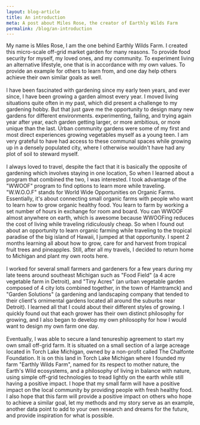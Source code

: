 ```yaml
---
layout: blog-article
title: An introduction
meta: A post about Miles Rose, the creator of Earthly Wilds Farm
permalink: /blog/an-introduction
---
```

<p>My name is Miles Rose, I am the one behind Earthly Wilds Farm. I created this micro-scale off-grid market garden for many reasons. To provide food security for myself, my loved ones, and my community. To experiment living an alternative lifestyle, one that is in accordance with my own values. To provide an example for others to learn from, and one day help others achieve their own similar goals as well.
<br>
<br>
I have been fascinated with gardening since my early teen years, and ever since, I have been growing a garden almost every year. I moved living situations quite often in my past, which did present a challenge to my gardening hobby. But that just gave me the opportunity to design many new gardens for different environments. experimenting, failing, and trying again year after year, each garden getting larger, or more ambitious, or more unique than the last.
Urban community gardens were some of my first and most direct experiences growing vegetables myself as a young teen. I am very grateful to have had access to these communal spaces while growing up in a densely populated city, where I otherwise wouldn't have had any plot of soil to steward myself.
<br>
<br>
I always loved to travel, despite the fact that it is basically the opposite of gardening which involves staying in one location, So when I learned about a program that combined the two, I was interested. I took advantage of the "WWOOF" program to find options to learn more while traveling. "W.W.O.O.F" stands for World Wide Opportunities on Organic Farms. Essentially, it's about connecting small organic farms with people who want to learn how to grow organic healthy food. You learn to farm by working a set number of hours in exchange for room and board. You can WWOOF almost anywhere on earth, which is awesome because WWOOFing reduces the cost of living while traveling ridiculously cheap. So when I found out about an opportunity to learn organic farming while traveling to the tropical paradise of the big island of Hawaii, I jumped at that opportunity. I spent 2 months learning all about how to grow, care for and harvest from tropical fruit trees and pineapples. Still, after all my travels, I decided to return home to Michigan and plant my own roots here.
<br>
<br>
I worked for several small farmers and gardeners for a few years during my late teens around southeast Michigan such as "Food Field" (a 4 acre vegetable farm in Detroit), and "Tiny Acres" (an urban vegetable garden composed of 4 city lots combined together, in the town of Hamtramck) and "Garden Solutions" (a gardening and landscaping company that tended to their client's ornimental gardens located all around the suburbs near Detroit). I learned all that I could about their different styles of growing. I quickly found out that each grower has their own distinct philosophy for growing, and I also began to develop my own philosophy for how I would want to design my own farm one day.
<br>
<br>
Eventually, I was able to secure a land tenureship agreement to start my own small off-grid farm. It is situated on a small section of a large acreage located in Torch Lake Michigan, owned by a non-profit called The Chalfonte Foundation. It is on this land in Torch Lake Michigan where I founded my farm "Earthly Wilds Farm", named for its respect to mother nature, the Earth's Wild ecosystems, and a philosophy of living in balance with nature, using simple off-grid technologies to tread lightly on the earth while still having a positive impact. I hope that my small farm will have a positive impact on the local community by providing people with fresh healthy food. I also hope that this farm will provide a positive impact on others who hope to achieve a similar goal, let my methods and my story serve as an example, another data point to add to your own research and dreams for the future, and provide inspiration for what is possible.</p>



